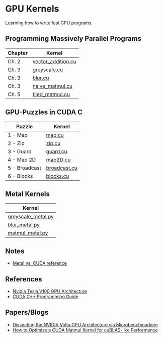 # GPU Kernels

Learning how to write fast GPU programs.

## Programming Massively Parallel Programs 

| Chapter | Kernel |
|---------|--------|
| Ch. 2   | [vector_addition.cu](/pmpp/vector_addition/vector_addition.cu) |
| Ch. 3   | [greyscale.cu](/pmpp/greyscale/greyscale.cu) |
| Ch. 3   | [blur.cu](/pmpp/blur/blur.cu) |
| Ch. 3   | [naive_matmul.cu](/pmpp/matmul/src/naive_matmul.cu) |
| Ch. 5   | [tiled_matmul.cu](/pmpp/matmul/src/tiled_matmul.cu) |

## GPU-Puzzles in CUDA C

| Puzzle  | Kernel |
|---------|--------|
| 1 - Map | [map.cu](/gpu-puzzles/src/map.cu) |
| 2 - Zip | [zip.cu](/gpu-puzzles/src/zip.cu) |
| 3 - Guard | [guard.cu](/gpu-puzzles/src/guard.cu) |
| 4 - Map 2D | [map2D.cu](/gpu-puzzles/src/map2D.cu) |
| 5 - Broadcast | [broadcast.cu](/gpu-puzzles/src/broadcast.cu) |
| 6 - Blocks | [blocks.cu](/gpu-puzzles/src/blocks.cu) |

## Metal Kernels

| Kernel |
|--------|
| [greyscale_metal.py](/metal/greyscale_metal.py) |
| [blur_metal.py](/metal/blur_metal.py) |
| [matmul_metal.py](/metal/matmul_metal.py) |

## Notes

- [Metal vs. CUDA reference](notes/metal-vs-cuda.md)

## References

- [Nvidia Tesla V100 GPU Architecture](https://images.nvidia.com/content/volta-architecture/pdf/volta-architecture-whitepaper.pdf)
- [CUDA C++ Programming Guide](https://docs.nvidia.com/cuda/pdf/CUDA_C_Programming_Guide.pdf)

## Papers/Blogs

- [Dissecting the NVIDIA Volta GPU Architecture via Microbenchmarking](https://arxiv.org/pdf/1804.06826)
- [How to Optimize a CUDA Matmul Kernel for cuBLAS-like Performance](https://siboehm.com/articles/22/CUDA-MMM) 